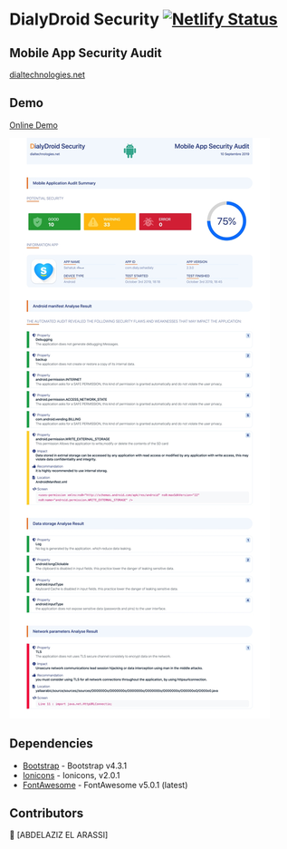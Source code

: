 # DialyDroid Security     [![Netlify Status](https://api.netlify.com/api/v1/badges/13c62e42-b635-4beb-b018-816030e9e22e/deploy-status)](https://app.netlify.com/sites/dialydroid-security/deploys)

## Mobile App Security Audit

[dialtechnologies.net](https://dialydroid.dialy.net/)

## Demo

[Online Demo](https://dialydroid-security.netlify.com/)

![](ScreenShot.jpg)

## Dependencies

- [Bootstrap] - Bootstrap v4.3.1
- [Ionicons] - Ionicons, v2.0.1
- [FontAwesome] - FontAwesome v5.0.1 (latest)

[bootstrap]: https://getbootstrap.com/
[ionicons]: https://code.ionicframework.com/ionicons/2.0.1/css/ionicons.min.css
[fontawesome]: https://kit.fontawesome.com/dd1a52901c.js

## Contributors

:star2: [ABDELAZIZ EL ARASSI]
